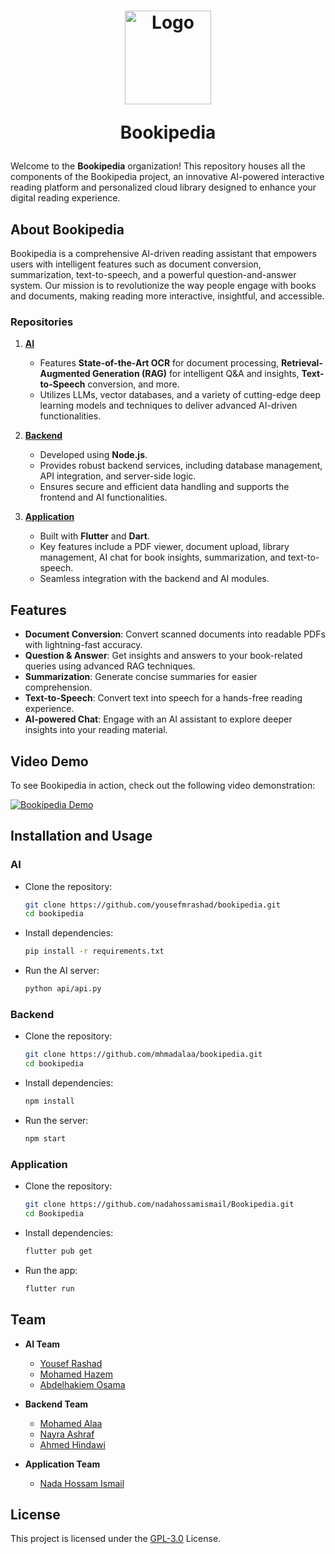 <h1 align="center" style="font-weight: bold;">
  <img src="https://github.com/user-attachments/assets/56e1ebac-3864-4771-82fd-ff42171623e8" alt="Logo" width="138" height="150" >

  Bookipedia</h1>

Welcome to the **Bookipedia** organization! This repository houses all the components of the Bookipedia project, an innovative AI-powered interactive reading platform and personalized cloud library designed to enhance your digital reading experience.

## **About Bookipedia**

Bookipedia is a comprehensive AI-driven reading assistant that empowers users with intelligent features such as document conversion, summarization, text-to-speech, and a powerful question-and-answer system. Our mission is to revolutionize the way people engage with books and documents, making reading more interactive, insightful, and accessible.

### **Repositories**

1. **[AI](https://github.com/yousefmrashad/bookipedia)**
   - Features **State-of-the-Art OCR** for document processing, **Retrieval-Augmented Generation (RAG)** for intelligent Q&A and insights, **Text-to-Speech** conversion, and more.
   - Utilizes LLMs, vector databases, and a variety of cutting-edge deep learning models and techniques to deliver advanced AI-driven functionalities.

2. **[Backend](https://github.com/mhmadalaa/bookipedia)**
   - Developed using **Node.js**.
   - Provides robust backend services, including database management, API integration, and server-side logic.
   - Ensures secure and efficient data handling and supports the frontend and AI functionalities.

3. **[Application](https://github.com/nadahossamismail/Bookipedia)**
   - Built with **Flutter** and **Dart**.
   - Key features include a PDF viewer, document upload, library management, AI chat for book insights, summarization, and text-to-speech.
   - Seamless integration with the backend and AI modules.

## **Features**

- **Document Conversion**: Convert scanned documents into readable PDFs with lightning-fast accuracy.
- **Question & Answer**: Get insights and answers to your book-related queries using advanced RAG techniques.
- **Summarization**: Generate concise summaries for easier comprehension.
- **Text-to-Speech**: Convert text into speech for a hands-free reading experience.
- **AI-powered Chat**: Engage with an AI assistant to explore deeper insights into your reading material.

## Video Demo

To see Bookipedia in action, check out the following video demonstration:

[![Bookipedia Demo](https://img.youtube.com/vi/nAMgcgXR6ZE/0.jpg)](https://youtu.be/nAMgcgXR6ZE)

## **Installation and Usage**

### **AI**
- Clone the repository:
  ```bash
  git clone https://github.com/yousefmrashad/bookipedia.git
  cd bookipedia
  ```
- Install dependencies:
  ```bash
  pip install -r requirements.txt
  ```
- Run the AI server:
  ```bash
  python api/api.py
  ```

### **Backend**
- Clone the repository:
  ```bash
  git clone https://github.com/mhmadalaa/bookipedia.git
  cd bookipedia
  ```
- Install dependencies:
  ```bash
  npm install
  ```
- Run the server:
  ```bash
  npm start
  ```

### **Application**
- Clone the repository:
  ```bash
  git clone https://github.com/nadahossamismail/Bookipedia.git
  cd Bookipedia
  ```
- Install dependencies:
  ```bash
  flutter pub get
  ```
- Run the app:
  ```bash
  flutter run
  ```

## **Team**

- **AI Team**
  - [Yousef Rashad](https://github.com/yousefmrashad)
  - [Mohamed Hazem](https://github.com/mohamed-hazem)
  - [Abdelhakiem Osama](https://github.com/Abdelhakiem)

- **Backend Team**
  - [Mohamed Alaa](https://github.com/mhmadalaa)
  - [Nayra Ashraf](https://github.com/Nayra000)
  - [Ahmed Hindawi](https://github.com/ahmedhindawi)
  
- **Application Team**
  - [Nada Hossam Ismail](https://github.com/nadahossamismail)

## **License**

This project is licensed under the [GPL-3.0](https://www.gnu.org/licenses/gpl-3.0) License.
